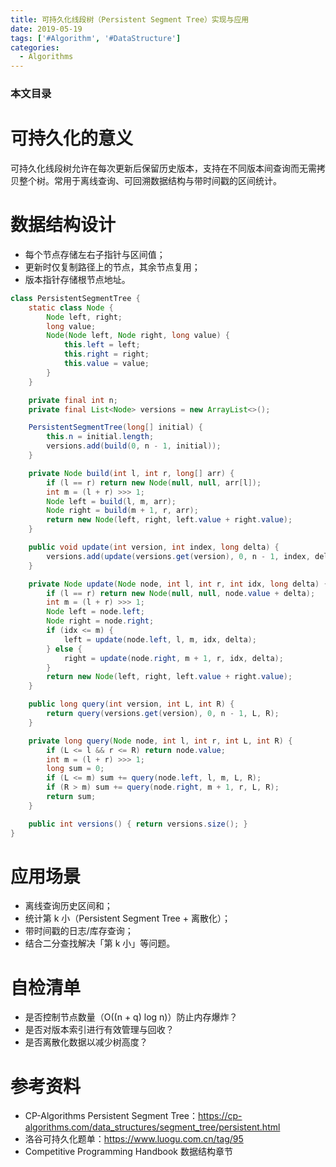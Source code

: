 ```yaml
---
title: 可持久化线段树（Persistent Segment Tree）实现与应用
date: 2019-05-19
tags: ['#Algorithm', '#DataStructure']
categories:
  - Algorithms
---
```


### 本文目录
<!-- toc -->

# 可持久化的意义
可持久化线段树允许在每次更新后保留历史版本，支持在不同版本间查询而无需拷贝整个树。常用于离线查询、可回溯数据结构与带时间戳的区间统计。

# 数据结构设计
- 每个节点存储左右子指针与区间值；
- 更新时仅复制路径上的节点，其余节点复用；
- 版本指针存储根节点地址。

```java
class PersistentSegmentTree {
    static class Node {
        Node left, right;
        long value;
        Node(Node left, Node right, long value) {
            this.left = left;
            this.right = right;
            this.value = value;
        }
    }

    private final int n;
    private final List<Node> versions = new ArrayList<>();

    PersistentSegmentTree(long[] initial) {
        this.n = initial.length;
        versions.add(build(0, n - 1, initial));
    }

    private Node build(int l, int r, long[] arr) {
        if (l == r) return new Node(null, null, arr[l]);
        int m = (l + r) >>> 1;
        Node left = build(l, m, arr);
        Node right = build(m + 1, r, arr);
        return new Node(left, right, left.value + right.value);
    }

    public void update(int version, int index, long delta) {
        versions.add(update(versions.get(version), 0, n - 1, index, delta));
    }

    private Node update(Node node, int l, int r, int idx, long delta) {
        if (l == r) return new Node(null, null, node.value + delta);
        int m = (l + r) >>> 1;
        Node left = node.left;
        Node right = node.right;
        if (idx <= m) {
            left = update(node.left, l, m, idx, delta);
        } else {
            right = update(node.right, m + 1, r, idx, delta);
        }
        return new Node(left, right, left.value + right.value);
    }

    public long query(int version, int L, int R) {
        return query(versions.get(version), 0, n - 1, L, R);
    }

    private long query(Node node, int l, int r, int L, int R) {
        if (L <= l && r <= R) return node.value;
        int m = (l + r) >>> 1;
        long sum = 0;
        if (L <= m) sum += query(node.left, l, m, L, R);
        if (R > m) sum += query(node.right, m + 1, r, L, R);
        return sum;
    }

    public int versions() { return versions.size(); }
}
```

# 应用场景
- 离线查询历史区间和；
- 统计第 k 小（Persistent Segment Tree + 离散化）；
- 带时间戳的日志/库存查询；
- 结合二分查找解决「第 k 小」等问题。

# 自检清单
- 是否控制节点数量（O((n + q) log n)）防止内存爆炸？
- 是否对版本索引进行有效管理与回收？
- 是否离散化数据以减少树高度？

# 参考资料
- CP-Algorithms Persistent Segment Tree：https://cp-algorithms.com/data_structures/segment_tree/persistent.html
- 洛谷可持久化题单：https://www.luogu.com.cn/tag/95
- Competitive Programming Handbook 数据结构章节
